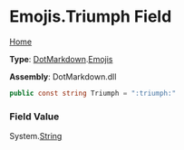 # Emojis\.Triumph Field

[Home](../../../README.md)

**Type**: [DotMarkdown](../../README.md)\.[Emojis](../README.md)

**Assembly**: DotMarkdown\.dll

```csharp
public const string Triumph = ":triumph:"
```

### Field Value

System\.[String](https://docs.microsoft.com/en-us/dotnet/api/system.string)